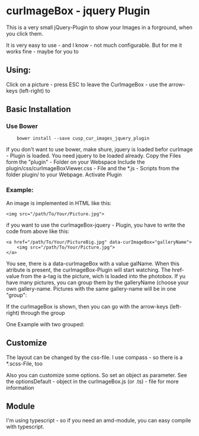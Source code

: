 # curImageBox - jquery Plugin

This is a very small jQuery-Plugin to show your Images in a forground, when you click them.

It is very easy to use - and I know - not much configurable. But for me it works fine - maybe for you to

## Using:

Click on a picture - press ESC to leave the CurImageBox - use the arrow-keys (left-right) to

## Basic Installation

### Use Bower 
        bower install --save cusp_cur_images_jquery_plugin

If you don't want to use bower, make shure, jquery is loaded befor curImage - Plugin is loaded.
You need jquery to be loaded already.
Copy the Files form the "plugin" - Folder on your Webspace
Include the plugin/css/curImageBoxViewer.css - File and the *.js - Scripts from the folder plugin/ to your Webpage.
Activate Plugin

### Example:

An image is implemented in HTML like this:

        
    <img src="/path/To/Your/Picture.jpg">
        
    
if you want to use the curImageBox-jquery - Plugin, you have to write the code from above like this:

        
    <a href="/path/To/Your/PictureBig.jpg" data-curImageBox="galleryName">
        <img src="/path/To/Your/Picture.jpg">
    </a>
        
    
You see, there is a data-curImageBox with a value galName. When this atribute is present, the curImageBox-Plugin will start watching. The href-value from the a-tag is the picture, wich is loaded into the photobox. If yu have many pictures, you can group them by the galleryName (choose your own gallery-name. Pictures with the same gallery-name will be in one "group":

If the curImageBox is shown, then you can go with the arrow-keys (left-right) through the group

One Example with two grouped:

             
## Customize

The layout can be changed by the css-file. I use compass - so there is a *.scss-File, too

Also you can customize some options. So set an object as parameter. See the optionsDefault - object in the curImageBox.js (or .ts) - file for more information

## Module

I'm using typescript - so if you need an amd-module, you can easy compile with typescript.
